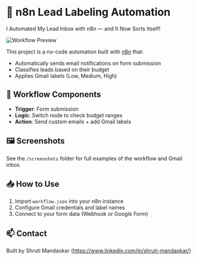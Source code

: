 # 🧠 n8n Lead Labeling Automation

I Automated My Lead Inbox with n8n — and It Now Sorts Itself!  

![Workflow Preview](Image1.jpg)

This project is a no-code automation built with [n8n](https://n8n.io) that:
- Automatically sends email notifications on form submission
- Classifies leads based on their budget
- Applies Gmail labels (Low, Medium, High)

## 🔧 Workflow Components
- **Trigger**: Form submission
- **Logic**: Switch node to check budget ranges
- **Action**: Send custom emails + add Gmail labels

## 🖼️ Screenshots
See the `/screenshots` folder for full examples of the workflow and Gmail inbox.

## 📥 How to Use
1. Import `workflow.json` into your n8n instance
2. Configure Gmail credentials and label names
3. Connect to your form data (Webhook or Google Form)

## 📫 Contact
Built by Shruti Mandaokar (https://www.linkedin.com/in/shruti-mandaokar/)
